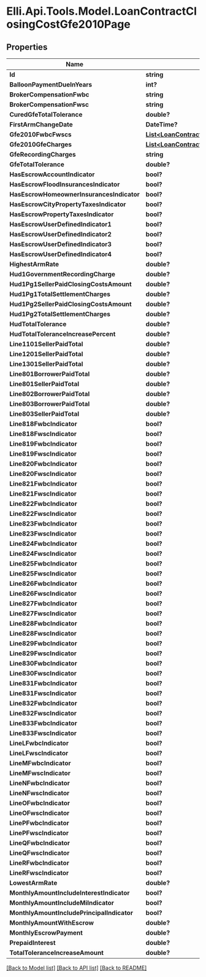 # Elli.Api.Tools.Model.LoanContractClosingCostGfe2010Page
## Properties

Name | Type | Description | Notes
------------ | ------------- | ------------- | -------------
**Id** | **string** |  | [optional] 
**BalloonPaymentDueInYears** | **int?** |  | [optional] 
**BrokerCompensationFwbc** | **string** |  | [optional] 
**BrokerCompensationFwsc** | **string** |  | [optional] 
**CuredGfeTotalTolerance** | **double?** |  | [optional] 
**FirstArmChangeDate** | **DateTime?** |  | [optional] 
**Gfe2010FwbcFwscs** | [**List&lt;LoanContractClosingCostGfe2010PageGfe2010FwbcFwscs&gt;**](LoanContractClosingCostGfe2010PageGfe2010FwbcFwscs.md) |  | [optional] 
**Gfe2010GfeCharges** | [**List&lt;LoanContractClosingCostGfe2010PageGfe2010GfeCharges&gt;**](LoanContractClosingCostGfe2010PageGfe2010GfeCharges.md) |  | [optional] 
**GfeRecordingCharges** | **string** |  | [optional] 
**GfeTotalTolerance** | **double?** |  | [optional] 
**HasEscrowAccountIndicator** | **bool?** |  | [optional] 
**HasEscrowFloodInsurancesIndicator** | **bool?** |  | [optional] 
**HasEscrowHomeownerInsurancesIndicator** | **bool?** |  | [optional] 
**HasEscrowCityPropertyTaxesIndicator** | **bool?** |  | [optional] 
**HasEscrowPropertyTaxesIndicator** | **bool?** |  | [optional] 
**HasEscrowUserDefinedIndicator1** | **bool?** |  | [optional] 
**HasEscrowUserDefinedIndicator2** | **bool?** |  | [optional] 
**HasEscrowUserDefinedIndicator3** | **bool?** |  | [optional] 
**HasEscrowUserDefinedIndicator4** | **bool?** |  | [optional] 
**HighestArmRate** | **double?** |  | [optional] 
**Hud1GovernmentRecordingCharge** | **double?** |  | [optional] 
**Hud1Pg1SellerPaidClosingCostsAmount** | **double?** |  | [optional] 
**Hud1Pg1TotalSettlementCharges** | **double?** |  | [optional] 
**Hud1Pg2SellerPaidClosingCostsAmount** | **double?** |  | [optional] 
**Hud1Pg2TotalSettlementCharges** | **double?** |  | [optional] 
**HudTotalTolerance** | **double?** |  | [optional] 
**HudTotalToleranceIncreasePercent** | **double?** |  | [optional] 
**Line1101SellerPaidTotal** | **double?** |  | [optional] 
**Line1201SellerPaidTotal** | **double?** |  | [optional] 
**Line1301SellerPaidTotal** | **double?** |  | [optional] 
**Line801BorrowerPaidTotal** | **double?** |  | [optional] 
**Line801SellerPaidTotal** | **double?** |  | [optional] 
**Line802BorrowerPaidTotal** | **double?** |  | [optional] 
**Line803BorrowerPaidTotal** | **double?** |  | [optional] 
**Line803SellerPaidTotal** | **double?** |  | [optional] 
**Line818FwbcIndicator** | **bool?** |  | [optional] 
**Line818FwscIndicator** | **bool?** |  | [optional] 
**Line819FwbcIndicator** | **bool?** |  | [optional] 
**Line819FwscIndicator** | **bool?** |  | [optional] 
**Line820FwbcIndicator** | **bool?** |  | [optional] 
**Line820FwscIndicator** | **bool?** |  | [optional] 
**Line821FwbcIndicator** | **bool?** |  | [optional] 
**Line821FwscIndicator** | **bool?** |  | [optional] 
**Line822FwbcIndicator** | **bool?** |  | [optional] 
**Line822FwscIndicator** | **bool?** |  | [optional] 
**Line823FwbcIndicator** | **bool?** |  | [optional] 
**Line823FwscIndicator** | **bool?** |  | [optional] 
**Line824FwbcIndicator** | **bool?** |  | [optional] 
**Line824FwscIndicator** | **bool?** |  | [optional] 
**Line825FwbcIndicator** | **bool?** |  | [optional] 
**Line825FwscIndicator** | **bool?** |  | [optional] 
**Line826FwbcIndicator** | **bool?** |  | [optional] 
**Line826FwscIndicator** | **bool?** |  | [optional] 
**Line827FwbcIndicator** | **bool?** |  | [optional] 
**Line827FwscIndicator** | **bool?** |  | [optional] 
**Line828FwbcIndicator** | **bool?** |  | [optional] 
**Line828FwscIndicator** | **bool?** |  | [optional] 
**Line829FwbcIndicator** | **bool?** |  | [optional] 
**Line829FwscIndicator** | **bool?** |  | [optional] 
**Line830FwbcIndicator** | **bool?** |  | [optional] 
**Line830FwscIndicator** | **bool?** |  | [optional] 
**Line831FwbcIndicator** | **bool?** |  | [optional] 
**Line831FwscIndicator** | **bool?** |  | [optional] 
**Line832FwbcIndicator** | **bool?** |  | [optional] 
**Line832FwscIndicator** | **bool?** |  | [optional] 
**Line833FwbcIndicator** | **bool?** |  | [optional] 
**Line833FwscIndicator** | **bool?** |  | [optional] 
**LineLFwbcIndicator** | **bool?** |  | [optional] 
**LineLFwscIndicator** | **bool?** |  | [optional] 
**LineMFwbcIndicator** | **bool?** |  | [optional] 
**LineMFwscIndicator** | **bool?** |  | [optional] 
**LineNFwbcIndicator** | **bool?** |  | [optional] 
**LineNFwscIndicator** | **bool?** |  | [optional] 
**LineOFwbcIndicator** | **bool?** |  | [optional] 
**LineOFwscIndicator** | **bool?** |  | [optional] 
**LinePFwbcIndicator** | **bool?** |  | [optional] 
**LinePFwscIndicator** | **bool?** |  | [optional] 
**LineQFwbcIndicator** | **bool?** |  | [optional] 
**LineQFwscIndicator** | **bool?** |  | [optional] 
**LineRFwbcIndicator** | **bool?** |  | [optional] 
**LineRFwscIndicator** | **bool?** |  | [optional] 
**LowestArmRate** | **double?** |  | [optional] 
**MonthlyAmountIncludeInterestIndicator** | **bool?** |  | [optional] 
**MonthlyAmountIncludeMiIndicator** | **bool?** |  | [optional] 
**MonthlyAmountIncludePrincipalIndicator** | **bool?** |  | [optional] 
**MonthlyAmountWithEscrow** | **double?** |  | [optional] 
**MonthlyEscrowPayment** | **double?** |  | [optional] 
**PrepaidInterest** | **double?** |  | [optional] 
**TotalToleranceIncreaseAmount** | **double?** |  | [optional] 

[[Back to Model list]](../README.md#documentation-for-models) [[Back to API list]](../README.md#documentation-for-api-endpoints) [[Back to README]](../README.md)

